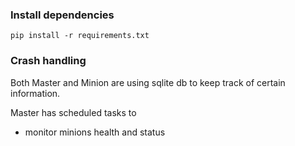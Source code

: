 ### Install dependencies
```
pip install -r requirements.txt
```



### Crash handling
Both Master and Minion are using sqlite db to keep track of certain information.

Master has scheduled tasks to
- monitor minions health and status